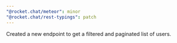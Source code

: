 ```yaml
---
"@rocket.chat/meteor": minor
"@rocket.chat/rest-typings": patch
---
```


Created a new endpoint to get a filtered and paginated list of users.
